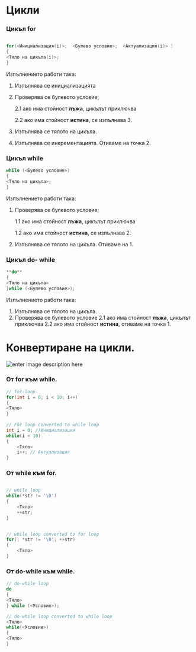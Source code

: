 # Цикли
### Цикъл for

```c++

for(<Инициализация(i)>;  <Булево условие>;  <Актуализация(i)> )  
{  
<Тяло на цикъла(i)>;  
}

 ```
 Изпълнението работи така:
1. Изпълнява се инициализацията
2. Проверява се булевото условие;
	
	2.1  ако има стойност **лъжа**, цикълът приключва
	
	2.2 ако има стойност **истина**,  се изпълнава 3.
	
3. Изпълнява се тялото на цикъла.
4. Изпълнява се инкрементацията. Отиваме на точка 2.
### Цикъл while
```c++
while (<Булево условие>)  
{  
<Тяло на цикъла>;  
}
 ```
Изпълнението работи така:
1. Проверява се булевото условие;
	
	1.1  ако има стойност **лъжа**, цикълът приключва
	
	1.2 ако има стойност **истина**,  се изпълнава 2.
	
2. Изпълнява се тялото на цикъла. Отиваме на 1.

### Цикъл do- while
```c++
**do**  
{  
<Тяло на цикъла>
}while (<Булево условие>);
 ```
 Изпълнението работи така:
1. Изпълнява се тялото на цикъла.
2. Проверява се булевото условие
	2.1  ако има стойност **лъжа**, цикълът приключва
	2.2  ако има стойност **истина**,  отиваме на точка 1.

# Конвертиране на цикли.

![enter image description here](https://i.ibb.co/3pwkSHr/Capture.png)

### От for към while.
```c++
// for-loop   
for(int i = 0; i < 10; i++)  
{  
<Тяло>
}  
  
// For loop converted to while loop   
int i = 0; //Инициализация
while(i < 10)  
{  
	<Тяло>
	i++; // Актуализация
}
 ```
### От while към for.

```c++

// while loop  
while(*str != '\0')  
{ 
	<Тяло>
	++str;
}

  
// while loop converted to for loop  
for(; *str != '\0'; ++str)  
{  
	<Тяло>  
}
 ```
 ### От do-while към while.
```c++
// do-while loop
do 
{  
<Тяло>
} while (<Условие>);

// do-while loop converted to while loop  
<Тяло> 
while(<Условие>)  
{  
<Тяло>
}
 ```
